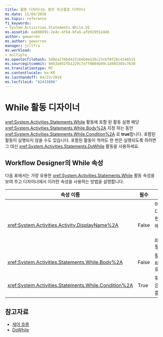 ```yaml
---
title: 활동 디자이너는 동안 워크플로 디자이너
ms.date: 11/04/2016
ms.topic: reference
f1_keywords:
- System.Activities.Statements.While.UI
ms.assetid: ea008091-2e4c-4f64-bfa5-afb919552446
author: gewarren
ms.author: gewarren
manager: jillfra
ms.workload:
- multiple
ms.openlocfilehash: 5d9ea1f6bd42526eb0ea38c23cbf0f28c4346515
ms.sourcegitcommit: 94b3a052fb1229c7e7f8804b09c1d403385c7630
ms.translationtype: MT
ms.contentlocale: ko-KR
ms.lasthandoff: 04/23/2019
ms.locfileid: "62433896"
---
```

# <a name="while-activity-designer"></a>While 활동 디자이너

<xref:System.Activities.Statements.While> 활동에 포함 된 활동 실행 해당 <xref:System.Activities.Statements.While.Body%2A> 지정 하는 동안 <xref:System.Activities.Statements.While.Condition%2A> 로 **true**합니다. 포함된 활동이 실행되지 않을 수도 있습니다. 포함된 활동이 적어도 한 번은 실행되도록 하려면 그 대신 <xref:System.Activities.Statements.DoWhile> 활동을 사용하세요.

## <a name="while-properties-in-workflow-designer"></a>Workflow Designer의 While 속성

다음 표에서는 가장 유용한 <xref:System.Activities.Statements.While> 활동 속성을 보여 주고 디자이너에서 이러한 속성을 사용하는 방법을 설명합니다.

|속성 이름|필수|사용법|
|-|--------------|-|
|<xref:System.Activities.Activity.DisplayName%2A>|False|머리글에 <xref:System.Activities.Statements.While> 활동 디자이너의 이름을 지정합니다. 기본값은 While입니다. 값을 편집할 수 있습니다 합니다 **속성** 창 또는 활동 디자이너 머리글에서 직접.<br /><br /> <xref:System.Activities.Activity.DisplayName%2A>은 꼭 필요하지 않더라도 사용하는 것이 좋습니다.|
|<xref:System.Activities.Statements.While.Body%2A>|False|활동 실행을 포함 하는 동안 합니다 <xref:System.Activities.Statements.While.Condition%2A> 로 평가 **true**합니다.|
|<xref:System.Activities.Statements.While.Condition%2A>|True|확인 하기 위해 평가 되는 Visual Basic 식을 포함 여부를 작업은 <xref:System.Activities.Statements.While.Body%2A> 를 실행 해야 합니다.|

## <a name="see-also"></a>참고자료

- [제어 흐름](../workflow-designer/control-flow-activity-designers.md)
- [DoWhile](../workflow-designer/dowhile-activity-designer.md)